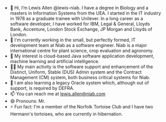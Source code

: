 - 👋 Hi, I’m Lewis Allen @lewis-niab. I have a degree in Biology and a masters in Information Systems from the UEA. I started in the IT industry in 1978 as a graduate trainee with Unilever. In a long career as a software developer, I have worked for IBM, Legal & General, Lloyds Bank, Accenture, London Stock Exchange, JP Morgan and Lloyds of London.
- 🏢 I'm currently working in the small, but perfectly formed, IT development team at Niab as a software engineer.  Niab is a major international centre for plant science, crop evaluation and agronomy.
- 👀 My interest is cloud-based Java software application development, machine learning and artificial intelligence.
- 👷‍♂️ My main activity is the software support and enhancement of the Distinct, Uniform, Stable (DUS) Admin system and the Contract Management (CM) system, both business critical systems for Niab.
- 🌱 I am also learning a legacy Oracle system which, although out of support, is required by DEFRA. 
- 📫 You can reach me at lewis.allen@niab.com
- 😄 Pronouns: Mr.
- ⚡ Fun fact: I'm a member of the Norfolk Tortoise Club and I have two Hermann's tortoises, who are currently in hibernation.
<!---
lewis-niab/lewis-niab is a ✨ special ✨ repository because its `README.md` (this file) appears on your GitHub profile.
You can click the Preview link to take a look at your changes.
--->
